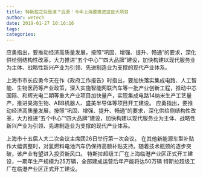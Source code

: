 ```yaml
---
title: 特斯拉之后是谁？应勇：今年上海要推进这些大项目
author: wetech
date: 2019-01-27 10:16:16
tags: 
categories: 
---
```

应勇指出，要推动经济高质量发展，按照“巩固、增强、提升、畅通”的要求，深化供给侧结构性改革，大力推进“五个中心”“四大品牌”建设，加快构建以现代服务业为主体、战略性新兴产业为引领、先进制造业为支撑的现代产业体系。
<!-- more -->
上海市市长应勇今天在作《政府工作报告》时指出，要加快落实集成电路、人工智能、生物医药等产业政策，深入实施智能网联汽车等一批产业创新工程，推动中芯国际、和辉光电二期等重大产业项目加快量产，实现集成电路14纳米生产工艺量产，推进昊海生物、ABB机器人、盛美半导体等项目开工建设。
应勇指出，要推动经济高质量发展，按照“巩固、增强、提升、畅通”的要求，深化供给侧结构性改革，大力推进“五个中心”“四大品牌”建设，加快构建以现代服务业为主体、战略性新兴产业为引领、先进制造业为支撑的现代产业体系。
 
 
上海市十五届人大二次会议主席团26日举行第一次会议。
在其他新能源车型补贴作大幅调整时，对氢燃料电池汽车仍保持高额补贴支持。随着技术瓶颈的逐步突破，该产业有望进入投资新风口。
特斯拉超级工厂在上海临港产业区正式开工建设，一期年生产规模为25万辆，全部建成运营后年产能将达50万辆
特斯拉超级工厂在临港产业区正式开工建设。
